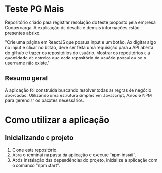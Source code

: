 # Teste PG Mais

Repositório criado para registrar resolução do teste proposto pela empresa Coopercarga. A explicação do desafio e demais informações estão presentes abaixo.

"Crie uma página em ReactJS que possua input e um botão. Ao digitar algo no input e clicar no botão, deve ser feita uma
requisição para a API aberta do github e trazer os repositórios do usuário.
Mostrar os repositórios e a quantidade de estrelas que cada repositório do usuário possui ou se o username não existe."

## Resumo geral

A aplicação foi construída buscando resolver todas as regras de negócio abordadas. Utilizando uma estrutura simples em Javascript, Axios e NPM para gerenciar os pacotes necessários.

# Como utilizar a aplicação

## Inicializando o projeto

1. Clone este repositório.
2. Abra o terminal na pasta da aplicação e execute "npm install".
3. Após instalação das dependências do projeto, inicialize a aplicação com o comando "npm start".
